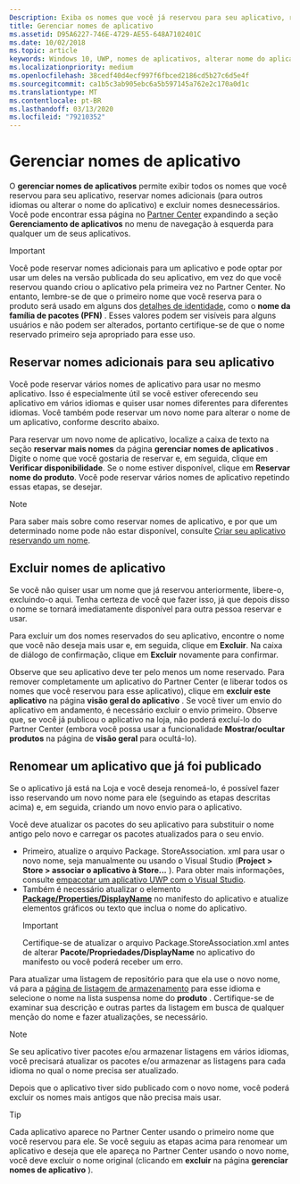 ```yaml
---
Description: Exiba os nomes que você já reservou para seu aplicativo, reserve nomes adicionais (para outros idiomas ou para alterar o nome do aplicativo) e exclua nomes reservados de que você não precisa mais.
title: Gerenciar nomes de aplicativo
ms.assetid: D95A6227-746E-4729-AE55-648A7102401C
ms.date: 10/02/2018
ms.topic: article
keywords: Windows 10, UWP, nomes de aplicativos, alterar nome do aplicativo, atualizar nome do aplicativo, nome do jogo, nome do produto
ms.localizationpriority: medium
ms.openlocfilehash: 38cedf40d4ecf997f6fbced2186cd5b27c6d5e4f
ms.sourcegitcommit: ca1b5c3ab905ebc6a5b597145a762e2c170a0d1c
ms.translationtype: MT
ms.contentlocale: pt-BR
ms.lasthandoff: 03/13/2020
ms.locfileid: "79210352"
---
```

# <a name="manage-app-names"></a>Gerenciar nomes de aplicativo

O **gerenciar nomes de aplicativos** permite exibir todos os nomes que você reservou para seu aplicativo, reservar nomes adicionais (para outros idiomas ou alterar o nome do aplicativo) e excluir nomes desnecessários. Você pode encontrar essa página no [Partner Center](https://partner.microsoft.com/dashboard) expandindo a seção **Gerenciamento de aplicativos** no menu de navegação à esquerda para qualquer um de seus aplicativos.

> [!IMPORTANT]
> Você pode reservar nomes adicionais para um aplicativo e pode optar por usar um deles na versão publicada do seu aplicativo, em vez do que você reservou quando criou o aplicativo pela primeira vez no Partner Center. No entanto, lembre-se de que o primeiro nome que você reserva para o produto será usado em alguns dos [detalhes de identidade](view-app-identity-details.md), como o **nome da família de pacotes (PFN)** . Esses valores podem ser visíveis para alguns usuários e não podem ser alterados, portanto certifique-se de que o nome reservado primeiro seja apropriado para esse uso.


## <a name="reserve-additional-names-for-your-app"></a>Reservar nomes adicionais para seu aplicativo

Você pode reservar vários nomes de aplicativo para usar no mesmo aplicativo. Isso é especialmente útil se você estiver oferecendo seu aplicativo em vários idiomas e quiser usar nomes diferentes para diferentes idiomas. Você também pode reservar um novo nome para alterar o nome de um aplicativo, conforme descrito abaixo.

Para reservar um novo nome de aplicativo, localize a caixa de texto na seção **reservar mais nomes** da página **gerenciar nomes de aplicativos** . Digite o nome que você gostaria de reservar e, em seguida, clique em **Verificar disponibilidade**. Se o nome estiver disponível, clique em **Reservar nome do produto**. Você pode reservar vários nomes de aplicativo repetindo essas etapas, se desejar.

> [!NOTE]
> Para saber mais sobre como reservar nomes de aplicativo, e por que um determinado nome pode não estar disponível, consulte [Criar seu aplicativo reservando um nome](create-your-app-by-reserving-a-name.md).


## <a name="delete-app-names"></a>Excluir nomes de aplicativo

Se você não quiser usar um nome que já reservou anteriormente, libere-o, excluindo-o aqui. Tenha certeza de você que fazer isso, já que depois disso o nome se tornará imediatamente disponível para outra pessoa reservar e usar.

Para excluir um dos nomes reservados do seu aplicativo, encontre o nome que você não deseja mais usar e, em seguida, clique em **Excluir**. Na caixa de diálogo de confirmação, clique em **Excluir** novamente para confirmar.

Observe que seu aplicativo deve ter pelo menos um nome reservado. Para remover completamente um aplicativo do Partner Center (e liberar todos os nomes que você reservou para esse aplicativo), clique em **excluir este aplicativo** na página **visão geral do aplicativo** . Se você tiver um envio do aplicativo em andamento, é necessário excluir o envio primeiro. Observe que, se você já publicou o aplicativo na loja, não poderá excluí-lo do Partner Center (embora você possa usar a funcionalidade **Mostrar/ocultar produtos** na página de **visão geral** para ocultá-lo). 


## <a name="rename-an-app-that-has-already-been-published"></a>Renomear um aplicativo que já foi publicado

Se o aplicativo já está na Loja e você deseja renomeá-lo, é possível fazer isso reservando um novo nome para ele (seguindo as etapas descritas acima) e, em seguida, criando um novo envio para o aplicativo. 

Você deve atualizar os pacotes do seu aplicativo para substituir o nome antigo pelo novo e carregar os pacotes atualizados para o seu envio.
- Primeiro, atualize o arquivo Package. StoreAssociation. xml para usar o novo nome, seja manualmente ou usando o Visual Studio (**Project > Store > associar o aplicativo à Store...** ). Para obter mais informações, consulte [empacotar um aplicativo UWP com o Visual Studio](/windows/msix/package/packaging-uwp-apps).
- Também é necessário atualizar o elemento [**Package/Properties/DisplayName**](https://docs.microsoft.com/uwp/schemas/appxpackage/uapmanifestschema/element-displayname) no manifesto do aplicativo e atualize elementos gráficos ou texto que inclua o nome do aplicativo. 
  > [!IMPORTANT]
  > Certifique-se de atualizar o arquivo Package.StoreAssociation.xml antes de alterar **Pacote/Propriedades/DisplayName** no aplicativo do manifesto ou você poderá receber um erro.

Para atualizar uma listagem de repositório para que ela use o novo nome, vá para a [página de listagem de armazenamento](create-app-store-listings.md) para esse idioma e selecione o nome na lista suspensa nome do **produto** . Certifique-se de examinar sua descrição e outras partes da listagem em busca de qualquer menção do nome e fazer atualizações, se necessário.

> [!NOTE]
> Se seu aplicativo tiver pacotes e/ou armazenar listagens em vários idiomas, você precisará atualizar os pacotes e/ou armazenar as listagens para cada idioma no qual o nome precisa ser atualizado.

Depois que o aplicativo tiver sido publicado com o novo nome, você poderá excluir os nomes mais antigos que não precisa mais usar.

> [!TIP]
> Cada aplicativo aparece no Partner Center usando o primeiro nome que você reservou para ele. Se você seguiu as etapas acima para renomear um aplicativo e deseja que ele apareça no Partner Center usando o novo nome, você deve excluir o nome original (clicando em **excluir** na página **gerenciar nomes de aplicativo** ). 

 

 




